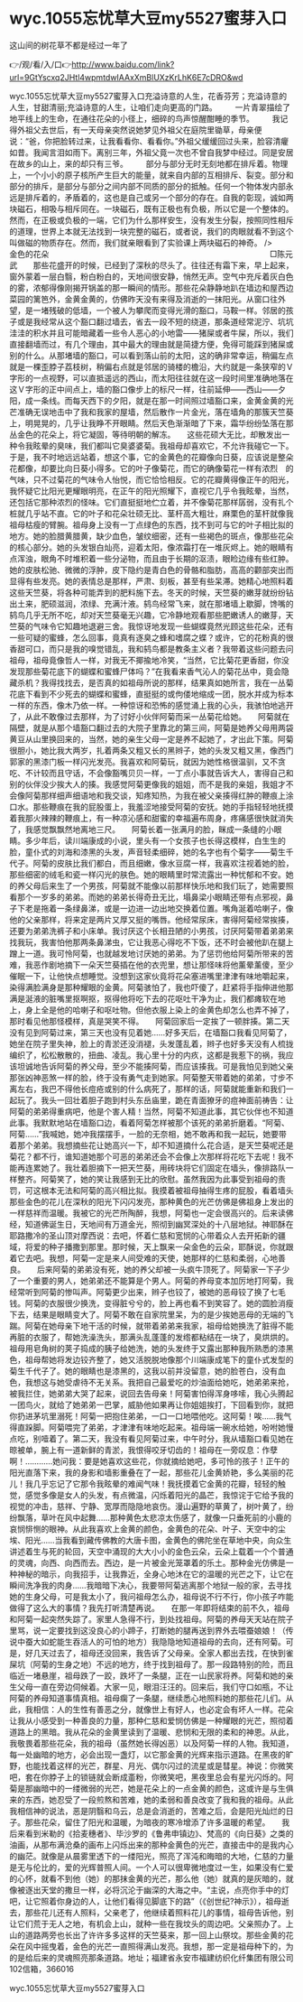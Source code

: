 # wyc.1055忘忧草大豆my5527蜜芽入口
这山间的树花草不都是经过一年了

👉/观/看/入/口👉http://www.baidu.com/link?url=9GtYscxq2JHtl4wpmtdwIAAxXmBlUXzKrLhK6E7cDRO&wd

wyc.1055忘忧草大豆my5527蜜芽入口充溢诗意的人生，花香芬芳；充溢诗意的人生，甘甜清丽;充溢诗意的人生，让咱们走向更高的门路。
　　一片青翠描绘了地平线上的生命，在通往花朵的小径上，细碎的鸟声惊醒酣睡的季节。
　　我记得外祖父去世后，有一天母亲突然说她梦见外祖父在庭院里锄草，母亲便说：“爸，你把脸转过来，让我看看你、看看你。”外祖父缓缓回过头来，脸容清癯如昔。我闻言泪如雨下。离别三年，外祖父竟一次也不曾自我梦中经过。同是安居在故乡的山上，来的却只有三爷。
　　部分与部分无时无刻地都在排斥着。物理上，一个小小的原子核所产生巨大的能量，就来自内部的互相排斥、裂变。部分和部分的排斥，是部分与部分之间内部不同质的部分的抵触。任何一个物体发内部永远是排斥着的，矛盾着的，这也是自己或另一个部分的存在。自我的彰现，诚如两块磁石，相吸与相斥同在。一块磁石，既有正极也有负极，所以它是一个整体的。然而，在正极或负极的一端，它们为什么那样安生，没有发生分裂，按照同性相斥的道理，世界上本就无法找到一块完整的磁石，或者说，我们的肉眼就看不到这个叫做磁的物质存在。然而，我们就亲眼看到了实验课上两块磁石的神奇。
/>　　　　　　　　　金色的花朵　　　　　　　　　　　　　　　　　　　　　　　　　　　　□陈元武　　那些花盛开的时候，已经到了深秋的尽头了。往往还有霜下来，早上起来，窗外蒙着一层白翳，粉白粉白的，天地间很安静，悄然无声。空气中充斥着灰白色的雾，浓郁得像刚揭开锅盖的那一瞬间的情形。那些花朵静静地趴在墙边和屋西边菜园的篱笆外，金黄金黄的，仿佛昨天没有来得及消逝的一抹阳光。从窗口往外望，是一堵残破的低墙，一个被人为攀爬而变得光滑的豁口，马鞍一样。邻居的孩子或是我经常从这个豁口翻过墙去，省去一段不短的绕道，那条道经常泥泞、坑坑洼洼的积水并且可能暗藏着一些令人恶心的小地雷――猪屎或者牛屎，所以，我们直接翻墙而过，有几个理由，其中最大的理由就是简捷方便，免得可能踩到猪屎或别的什么。从那堵墙的豁口，可以看到落山前的太阳，这的确非常幸运，稍偏左点就是一棵歪脖子荔枝树，稍偏右点就是邻居的骑楼的檐沿，大约就是一条狭窄的Ｖ字形的一点视野，可以直抵遥远的西山，而太阳往往就在这一段时间里准确地落在这Ｖ字形的正中间点上，墙的豁口像步上的标尺一样，往前延伸――西山――夕阳，成一条线。而每天西下的夕阳，就是在那一时间照过墙豁口来，金黄金黄的光芒准确无误地击中了我和我家的屋墙，然后散作一片金光，落在墙角的那簇天竺葵上，明晃晃的，几乎让我睁不开眼睛。然后天色渐渐暗了下来，霜华纷纷坠落在那丛金色的花朵上，将它凝固，等待明朝的解冻。　　这些花硕大无比，却散发出一种令我眩晕的臭味，我们都叫它臭婆婆菊。我祖母却喜欢它，不允许我碰它一下。于是，我不时地远远站着，想这个事，它的金黄色的花瓣像向日葵，应该说是整朵花都像，却要比向日葵小得多。它的叶子像菊花，而它的确像菊花一样有浓烈　的气味，只不过菊花的气味令人怡悦，而它恰恰相反。它的花瓣黄得像正午的阳光，我怀疑它比阳光更耀眼明亮，在正午的阳光照耀下，直视它几乎令我眩晕，当然，还包括它那种浓烈的怪味。它们直挺挺地伫立着，并不像菊花那样孱弱，没有扎个桩就几乎站不直。它的叶子和花朵壮硕无比、茎杆高大粗壮，麻栗色的茎杆就像我祖母枯瘦的臂腕。祖母身上没有一丁点绿色的东西，找不到可与它的叶子相比拟的地方。她的脸腊黄腊黄，缺少血色，皱纹细密，还有一些褐色的斑点，像那些花朵的核心部分。她的头发银白灿亮，迎着太阳，像浓霜打在一堆灰烬上。她的眼睛有点浑浊，眼角不时堆积着一些分泌物，而且由于长期的沤渍，眼睑边缘有些红肿。她的皮肤松驰、微微的浮肿，皮下隐约是青白色的骨骼和脂肪，高高的颧部突出而显得有些发亮。她的表情总是那样，严肃、刻板，甚至有些呆滞。她精心地照料着这些天竺葵，将各种可能弄到的肥料施下去。冬天的时候，天竺葵的嫩芽就纷纷钻出土来，肥硕滋润，浓绿、充满汁液。鸫鸟经常飞来，就在那堵墙上歇脚，馋嘴的鸫鸟几乎无所不吃，却对天竺葵毫无兴趣，它冷静地观看那些肥嫩诱人的嫩芽，天竺葵的气味令它知趣地退避三舍。我惊讶地发现一些蝴蝶竟然光顾这些花朵，还有一些可疑的蜜蜂，怎么回事，竟真有逐臭之蜂和嗜腐之蝶？或许，它的花粉真的很香甜可口，而只是我的嗅觉错乱，我和鸫鸟都是教条主义者？我带着这些问题去问祖母，祖母竟像哲人一样，对我无不揶揄地冷笑，“当然，它比菊花更香甜，你没发现那些菊花底下的蝴蝶和蜜蜂尸体吗？”在我看来香气沁人的菊花丛中，竟会隐藏杀机？我得找找去，是否真的如祖母所说的那样，结果真如她所言，我在一丛菊花底下看到不少死去的蝴蝶和蜜蜂，直挺挺的或佝偻地缩成一团，脱水并成为标本一样的东西，像木乃依一样。一种惊讶和恐怖的感觉涌上我的心头，我骇怕地逃开了，从此不敢像过去那样，为了讨好小伙伴阿菊而采一丛菊花给她。　　阿菊就在隔壁，就是从那个墙豁口翻过去的大院子里靠北的第三间，阿菊是她养父母用两袋黄豆从山里换回来的，当然，她的亲生父母一定是养不起她了，才出此下策。阿菊很胆小，她比我大两岁，扎着两条又粗又长的黑辫子，她的头发又粗又黑，像西门郭家的黑漆门板一样闪光发亮。我喜欢和阿菊玩，就因为她性格很温驯，又不贪吃、不计较而且守话，不会像豁嘴贝贝一样，一丁点小事就告诉大人，害得自己和别的伙伴没少挨大人的揍。我感觉阿菊更像我的姐姐，而不是我的亲姐，我姐才不会像阿菊那样细声细语地和我交谈，知疼知热，为我在被父亲揍得红肿的鞭痕上涂口水。那些鞭痕在我的屁股蛋上，我羞涩地接受阿菊的安抚。她的手指轻轻地抚摸着我那火辣辣的鞭痕上，有一种凉沁感和甜蜜的幸福遍布周身，疼痛感很快就消失了，我感觉飘飘然地离地三尺。　　阿菊长着一张满月的脸，眯成一条缝的小眼睛。多少年后，读川端康成的小说，里头有一个女孩子也长得这模样，白生生的脸，童仆式的刘海和漆黑的头发，声音轻柔细碎，她的名字也有个菊字――菊生千代子。阿菊的皮肤比我们都白，而且细嫩，像水豆腐一样，我喜欢注视着她的脸，那些细密的绒毛和瓷一样闪光的肤色。她的眼睛里时常流露出一种忧郁和不安。她的养父母后来生了一个男孩，阿菊就不能像以前那样快乐地和我们玩了，她需要照看那个一岁多的弟弟。而她的弟弟长得奇丑无比，塌鼻梁小眼睛还带有点邪视，鼻子下老是拖着一条绿鼻涕，或是一边进一边出地交换着位置。嘴角涎着哈喇子，像他的父亲那样，将来定是两片又厚又挺的嘴唇。他经常尿床，害得阿菊经常挨揍，还要为弟弟洗裤子和小床单。我讨厌这个长相丑陋的小男孩，讨厌阿菊带着弟弟来找我玩，我害怕他那两条鼻涕虫，它让我恶心得吃不下饭，还不时会被他趴在腿上蹭上一道。我可怜阿菊，也就越发地讨厌她的弟弟。为了惩罚他给阿菊所带来的苦难，我恶作剧地摘下一朵天竺葵插在他的衣兜里，想让那怪味将他薰晕薰傻，至少催眠一下，让他快点想睡觉。没想到这家伙竟将花朵塞进嘴里津津有味地嚼起来，染得满脸满身是那种耀眼的金黄。阿菊骇怕了，我也吓傻了，赶紧将手指伸进他那满是涎液的脏嘴里抠啊抠，抠得他将吃下去的花呕吐干净为止，我们都瘫软在地上，身上全是他的哈喇子和呕吐物。但他衣服上染上的金黄色却怎么也弄不掉了，那时看见他那怪模样，真是哭笑不得。　　阿菊回家后一定挨了一顿胖揍。第二天没有见到阿菊过来，第三天也没有见着她……好多天后，在墙豁口我看见阿菊了，她坐在院子里失神，脸上的青淤还没消褪，头发蓬乱着，辫子也好多天没有人梳拢编织了，松松散散的，扭曲、凌乱。我心里十分的内疚，这都是我惹下的祸，我应该坦诚地告诉阿菊的养父母，至少不能揍阿菊，而应该揍我。可是我怕见到她父亲那张凶神恶煞一样的脸，终于没有勇气走到她家。阿菊整天带着她的弟弟，寸步不离左右，我巴不得他长痘疮或别的什么病死了，那样的话，阿菊就能重新和我们一起玩了。我头一回壮着胆子跑到村头东岳庙里，跪在青面獠牙的痘神面前祷告：让阿菊的弟弟得重病吧，他是个害人精！当然，阿菊不知道此事，其它伙伴也不知道此事。我默默地站在墙豁口边，看着阿菊怎样被那个该死的弟弟折磨着。“阿菊、阿菊……”我喊她，她冲我摆摆手，一脸的无奈相，她不敢再和我一起玩，她要带着那个弟弟。我想摘些花让她高兴一下，却不知道摘什么花合适，是天竺葵呢还是菊花？都不行，谁知道她那个可恶的弟弟还会不会像上次那样将花吃下去呢！我不能再连累她了。我壮着胆摘下一把天竺葵，用砖块将它们固定在墙头，像排路队一样整齐。阿菊笑了，她的笑让我感到无比的欣慰。虽然我因为此事受到祖母的责罚，可这根本无法和阿菊的高兴相比拟。我摸着被祖母抽得生疼的屁股，看着墙头那些金色的花儿在深秋的阳光下闪闪发亮，那种黄色的光芒仿佛是佛祖身上发出的一样慈祥而温暖。我被它的光芒所陶醉，我想，阿菊也一定会很高兴的。后来读佛经，知道佛诞生日，天地间有万道金光，照彻到幽冥深处的十八层地狱。神耶酥在耶路撒冷的圣山顶对摩西说：去吧，怀着仁慈和宽悯的心带着众人去开拓新的疆域，将爱的种子播撒到那里。那时候，天上飘来一朵金色的云朵，耶酥说，你就跟着它去吧。我想，阿菊一定是来人间受难的天使，她那样的仁慈和柔弱，心地善良。　　后来阿菊的弟弟没有死，她的养父却被一头疯牛顶死了。阿菊家一下子少了一个重要的男人，她弟弟还不能算是个男人。阿菊的养母变本加厉地打阿菊，我经常听到阿菊的惨叫声。阿菊更少出来，辫子也铰了，被她的恶母铰了换了七毛钱。阿菊的衣服很少换洗，变得脏兮兮的，脸上再也看不到笑容了。她的圆脸消瘦下去，结果是眼睛变大了。阿菊不敢在自家院里呆，为的是少挨她恶母的无端的飞踹。阿菊在她母亲下地干活的时候，就带着弟弟来我家，祖母给她换洗了脏得不能再脏的衣服了，帮她洗澡洗头，那满头乱蓬蓬的发绺都粘结在一块了，臭烘烘的。祖母用皂角树的荚子捣成的胰子给她洗，她的头发终于又露出那种我所熟悉的漆黑色，祖母帮她将发边铰齐整了，她又活脱脱地像那个川端康成笔下的童仆式发型的菊生千代子了。她的眼睛也是漆黑的，这我以前并没留意，她的脸苍白，没有血色，我想这与她受虐待不无关系。我把自己最爱吃的炒油面给她吃，她弟弟来抢，被我拦住，她弟弟大哭了起来，说回去告母亲！阿菊害怕得浑身哆嗦，我心头腾起一团鸟火，就给了她弟弟一巴掌，威胁他如果再让你姐姐挨打，下回看到你，就把你扔进茅坑里溺死！阿菊一把抱住弟弟，一口一口地喂他吃。这阿菊！唉……我气得直跺脚。阿菊喂完了弟弟，才津津有味地吃起来。祖母端一碗水给她，吩咐她慢点吃，别噎着了。第二天，我没有看见阿菊过来，中午时分，我从墙豁口看见她在晾被单，腕上有一道新鲜的青淤，我恨得咬牙切齿的！祖母在一旁叹息：作孽啊！…………她问我：要是她喜欢这些花，你就摘给她吧，多可怜的孩子！正午的阳光直落下来，我的身影和墙影重叠在了一起，那些花儿金黄娇艳，多么美丽的花儿！我几乎忘记了它那令我眩晕的难闻气味！我抚摸着它金黄的花瓣，轻轻的触觉，感觉多像是女人的头发，有点微温，闪烁着阳光的晶芒，我惊诧于它给予我的视觉的冲击，慈祥、宁静、宽厚而隐隐地哀伤。漫山遍野的草黄了，树叶黄了，纷纷飘落，草叶在风中起舞……那种黄色太悲凉太伤感了，就像一只垂死前的小鹿的哀悯悱恻的眼神。从此我喜欢上金黄的颜色，金黄色的花朵、叶子、天空中的尘埃、阳光……当我看到藏传佛教的大唐卡图，金黄色的佛陀坐在草地中央，向众生讲述着生与死的轮回，天空中涌现的大大小小的金色云朵，云朵上载着一个个普通的灵魂，向西、向西而去。西边，是一片被金光笼罩着的乐土。那种金光仿佛是一种神秘的暗示，向我招手，让我靠近，全身心地沐在它的温暖的光芒之下，让它在瞬间洗净我的肉身……我暗暗下决心，我要带阿菊逃离那个地狱一般的家，去寻找她的生身父母，可是我太小了，我问祖母怎么办，祖母说不行不行，你小孩子咋能做得了这么大的事情？我先打听清楚再说。　　在那一年即将结束的前不久，祖母和阿菊一起突然失踪了。家里人急得不行，到处找祖母。阿菊的养母天天站在院子里骂，说一定要找到这没良心的小蹄子，打断她的腿再送到界外去喂蚕娘娘！（传说中蚕大如蛇能生吞活人的可怕的地方）我隐隐地知道祖母的去向，还有阿菊。可是，好几天过去了，祖母还没回来，我告诉了父母亲。全家人都出去找，在快到雀屎坑（阿菊的生身之地）不远的地方，终于找到祖母了。那一段路特别的险，而且临近一堵悬崖，祖母跌了一跤，跌坏了一条腿，正在一山民家将养。阿菊和她的亲生父母一直在旁边伺候着。大家一见，眼泪汪汪的。回来后，我们守口如瓶，不让阿菊的养母知道事情真相。祖母瘸了一条腿，继续悉心地照料她的那些花儿们。从此，我相信：人的生性有善恶之分，就像世上有好人，也必定会有坏人一样。花朵让我从小感受到一种善良的力量，那种仁慈和爱悯仿佛是一种耀眼的光芒，照彻着道路上的黑暗。我从花朵的金黄里读到了温暖、悲悯和无限的柔和的神恩。从此，我敬畏着那些花朵，我的祖母（虽然她长得凶恶）以及阿菊一样的人物。我知道，每一处幽暗的地方，必会出现一盏灯，以它那金黄的光辉来指示道路。在黑夜的旷野，也能找着这样的光芒，群星、月光、偶尔闪过的流星或是彗星。神说：你微笑吧，套在你脖子上的锁链就会断成齑粉，你微笑吧，黑夜里总会有星光闪烁的。阿菊是那幽暗中的一缕微弱的光芒，她是花朵上的一点金黄的颜色，这或许是与生俱来的东西，她忍受了一段煎熬和苦难，她的柔弱和善良改变了我和我的祖母。从此我相信神的说法，恶是阴翳和乌云，总是会消逝的，苦难之后，会是阳光灿烂的日子。那些花朵，留住了阳光和温暖，为暗夜的寒冷增添了许多温暖的希望。　　我后来看到米勒的《拾麦穗者》、毕沙罗的《鲁弗申镇边》、梵高的《向日葵》之类的油画，从那布满沧桑的画布上闪烁出来的那种金黄色的光芒，直接击中的是我内心的幽茫。就像是从晨雾里透下的一缕阳光，照亮了浑沌和晦暗的大地，仁慈的力量是无与伦比的，爱的光辉普照人间。一个人可以很卑微地度过一生，如果没有仁爱的心怀，就看不到他（她）的那抹金黄的光芒，那么他（她）就真的是灰暗的，就像被逐出天堂的撒旦一样，必将沉沦于幽深的大海之中。“主说，点亮你手中的灯吧，让它照着你身边的人，让他们看得见脚底下的路”（《创世纪?神示》），祖母逝去，那些花儿还有人照料，父亲老了，他继续着照料花儿的事情，祖母告诉他，别让它们荒于无人之地，有机会上山，就种一些在我坟头的周边吧。父亲照办了。上山的道路两旁也长出了许许多多这样的天竺葵来，那一回上山祭坟。那些金黄的花朵在风中摇曳着，金色的光芒一直照得满山发亮。我想，那一定是祖母种下的，为的是给后来的灵魂照亮那条道路。地址；福建省永安市福建纺织化纤集团有限公司102信箱，366016

wyc.1055忘忧草大豆my5527蜜芽入口
